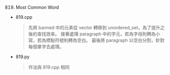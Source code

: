 819. Most Common Word
- 819.cpp
    > 先將 banned 中的元素從 vector 轉移到 unordered_set，為了提升之後的查找效率。
    > 接著處理 paragraph 中的字元，若為字母則轉為小寫，若為標點符號則轉為空白。
    > 最後將 paragraph 以空白分割，針對每個單字去處理。
- 819.py
    > 作法與 819.cpp 相同